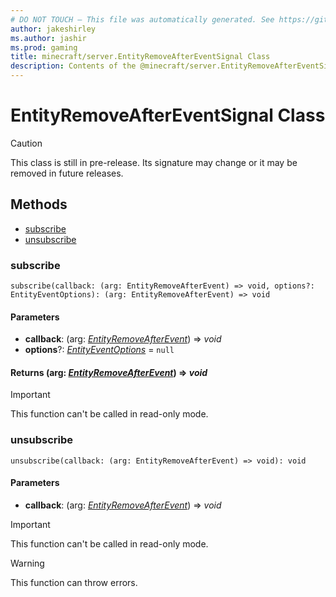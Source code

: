 ```yaml
---
# DO NOT TOUCH — This file was automatically generated. See https://github.com/mojang/minecraftapidocsgenerator to modify descriptions, examples, etc.
author: jakeshirley
ms.author: jashir
ms.prod: gaming
title: minecraft/server.EntityRemoveAfterEventSignal Class
description: Contents of the @minecraft/server.EntityRemoveAfterEventSignal class.
---
```

# EntityRemoveAfterEventSignal Class

> [!CAUTION]
> This class is still in pre-release.  Its signature may change or it may be removed in future releases.

## Methods
- [subscribe](#subscribe)
- [unsubscribe](#unsubscribe)

### **subscribe**
`
subscribe(callback: (arg: EntityRemoveAfterEvent) => void, options?: EntityEventOptions): (arg: EntityRemoveAfterEvent) => void
`

#### **Parameters**
- **callback**: (arg: [*EntityRemoveAfterEvent*](EntityRemoveAfterEvent.md)) => *void*
- **options**?: [*EntityEventOptions*](EntityEventOptions.md) = `null`

#### **Returns** (arg: [*EntityRemoveAfterEvent*](EntityRemoveAfterEvent.md)) => *void*

> [!IMPORTANT]
> This function can't be called in read-only mode.

### **unsubscribe**
`
unsubscribe(callback: (arg: EntityRemoveAfterEvent) => void): void
`

#### **Parameters**
- **callback**: (arg: [*EntityRemoveAfterEvent*](EntityRemoveAfterEvent.md)) => *void*

> [!IMPORTANT]
> This function can't be called in read-only mode.

> [!WARNING]
> This function can throw errors.
